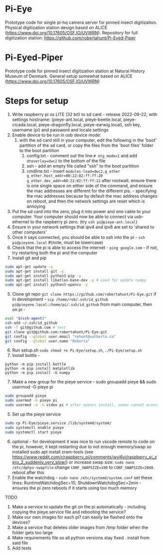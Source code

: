 # Pi-Eye
Prototype code for single pi-hq camera server for pinned insect digitization. Physical digitization station design based on ALICE (https://www.doi.org/10.17605/OSF.IO/UVWRN). Repository for full digitization station: https://github.com/robertahunt/Pi-Eyed-Piper


# Pi-Eyed-Piper
Prototype code for pinned insect digitization station at Natural History Museum of Denmark. General setup somewhat based on ALICE (https://www.doi.org/10.17605/OSF.IO/UVWRN)


# Steps for setup
1. Write raspberry pi os LITE (32 bit) to sd card - release 2022-09-22, with settings hostname: (pieye-ant.local, pieye-beetle.local, pieye-cicada.local, pieye-dragonfly.local, pieye-earwig.local), ssh key, username (pi) and password and locale settings
2. Enable device to be run in usb device mode:
    1. with the sd card still in your computer, edit the following in the 'boot' partition of the sd card, or copy the files from the 'boot files' folder to the boot partition
        1. config.txt - comment out the line `# otg_mode=1` and add `dtoverlay=dwc2` to the bottom of the file
        2. ssh - add an empty file called "ssh" to the boot partition
        3. cmdline.txt - insert `modules-load=dwc2,g_ether g_ether.host_addr=00:22:82:ff:ff:20 g_ether.dev_addr=00:22:82:ff:ff:22` after rootwait. ensure there is one single space on either side of the command, and ensure the mac addresses are different for the different pis. - specifying the mac addresses because by default the mac address changes on reboot, and then the network settings are reset which is annoying
3. Put the sd card into the zero, plug it into power and one cable to your computer. Your computer should now be able to connect via usb-ethernet to the raspberry pi zero. (try `ssh pi@pieye-ant.local`)
4. Ensure in your network settings that ipv4 and ipv6 are set to 'shared to other computers'
5. Once it says connected, you should be able to ssh into the pi - 
   `ssh pi@pieyene.local` #(note, must be lowercase)
5. Check that the pi is able to access the internet - `ping google.com` - if not, try restarting both the pi and the computer
6. Install git and pip
```bash
sudo apt-get update -y 
sudo apt-get install git -y
sudo apt-get install python3-pip -y
sudo apt-get install libatlas-base-dev -y # used for update numpy 
sudo apt-get install python3-opencv -y
```
5. Clone git repo 
     `git clone https://github.com/robertahunt/Pi-Eye.git`
   if in development - `scp /home/rob/.ssh/id_github pi@pieyene.local:/home/pi/.ssh/id_github` from main computer, then on pi - 
```bash
eval "$(ssh-agent)"
ssh-add ~/.ssh/id_github
ssh -T git@github.com # test
git clone git@github.com:robertahunt/Pi-Eye.git
git config --global user.email "rehunt@ualberta.ca"
git config --global user.name "Roberta"
```
6. Run setup.sh `sudo chmod +x Pi-Eye/setup.sh`, `./Pi-Eye/setup.sh`
6. Install bottle - 
```bashCONF_SWAPSIZE=2048
python -m pip install bottle
python -m pip install matplotlib
python -m pip install -U numpy
```
7. Make a new group for the pieye service - sudo groupadd pieye && sudo usermod -G pieye pi
```bash
sudo groupadd pieye
sudo usermod -G pieye pi
sudo usermod -a -G video pi # after opencv install, seems cannot access camera
```
5. Set up the pieye service 
```bash
sudo cp Pi-Eye/pieye.service /lib/systemd/system/
sudo systemctl enable pieye
sudo systemctl start pieye
```
6. optional - for development it was nice to run vscode remote to code on the pi, however, it kept restarting due to not enough memory/swap
   so installed sudo apt install zram-tools (see https://www.reddit.com/r/raspberry_pi/comments/wyi6yi/raspberry_pi_zero_2_suddenly_very_slow/)
   or increase swap size: `sudo nano /etc/dphys-swapfile` change `CONF_SWAPSIZE=100` to `CONF_SWAPSIZE=2048`. reboot after this
7. Enable the watchdog - `sudo nano /etc/systemd/system.conf` set these lines: RuntimeWatchdogSec=10, ShutdownWatchdogSec=2min - ensures the pi zero reboots if it starts using too much memory


TODO
1. Make a service to update the git on the pi automatically - including copying the pieye.service file and rebooting the service?
2. Make our own images for each pi? can easily be flashed onto the devices?
3. Make a service that deletes older images from /tmp folder when the folder gets too large
4. Make requirements file so all python versions stay fixed . install from said file
5. Add tests


